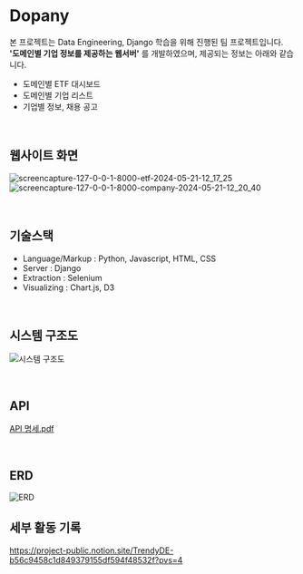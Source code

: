 # Dopany

본 프로젝트는 Data Engineering, Django 학습을 위해 진행된 팀 프로젝트입니다.<br/>
**'도메인별 기업 정보를 제공하는 웹서버'** 를 개발하였으며, 제공되는 정보는 아래와 같습니다.
- 도메인별 ETF 대시보드
- 도메인별 기업 리스트
- 기업별 정보, 채용 공고

<br/>

## 웹사이트 화면
![screencapture-127-0-0-1-8000-etf-2024-05-21-12_17_25](https://github.com/Dopany/.github/assets/64184518/917f5064-5f8f-4ddb-8304-d63642cc71a1)
![screencapture-127-0-0-1-8000-company-2024-05-21-12_20_40](https://github.com/Dopany/.github/assets/64184518/fd060eae-f036-43f4-9bbb-c6a2a2b38c58)

<br/>

## 기술스택

- Language/Markup : Python, Javascript, HTML, CSS
- Server : Django
- Extraction : Selenium
- Visualizing : Chart.js, D3

<br/>

## 시스템 구조도

![시스템 구조도](https://github.com/Dopany/.github/assets/64184518/07f409d4-276a-4cd2-a552-31a635488507)

<br/>

## API

[API 명세.pdf](https://github.com/Dopany/.github/files/15383691/API.9605c343a9174d839e6add9d37b3b12e.pdf)

<br/>

## ERD

![ERD](https://github.com/Dopany/.github/assets/64184518/9fbec8a8-6061-4ed7-8dc7-8307bff218ea)

## 세부 활동 기록

https://project-public.notion.site/TrendyDE-b56c9458c1d849379155df594f48532f?pvs=4
